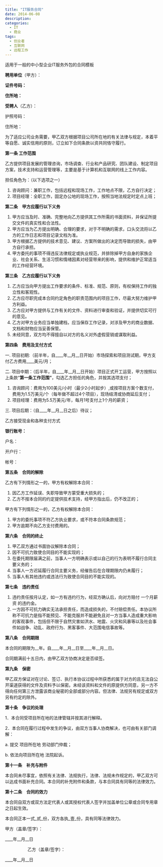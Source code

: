 ```yaml
---
title: "IT服务合同"
date: 2014-06-08
description: 
categories:
  - IT
  - 商业
tags:
  - 创业者
  - 互联网
  - 远程工作
---
```


适用于一般的中小型企业IT服务外包的合同模板


**聘用单位**（甲方）：                       

**证件号码：**                                   

**住所地：**                                       

**受聘人**（乙方）：                         

护照号码：                                    

住所地：                                        

为了适应公司业务需要，甲乙双方根据项目公司所在地的有关法律与规定，本着平等自愿、诚实信用的原则，订立如下合同条款以资共同恪守履行。

**第一条  工作范围**

乙方提供项目发展的管理咨询，市场调查、行业和产品研究、团队建设、制定项目方案，技术支持和运营管理等，主要是基于计算机和互联网的线上工作内容。

担任角色为：（以下选项之一）

1. 咨询顾问：兼职工作，包括远程和现场工作，工作地点不限，乙方自行决定；
2. 项目经理：全职工作，固定办公地的现场工作，按照当地法规定时定点上班；

**第二条　甲方应履行以下义务**

1. 甲方应当及时、准确、完整地向乙方提供其工作所需的书面资料，并保证所提交文件的真实性和合法性。
2. 甲方应当为乙方提出明确、合理的要求，对于不明确的需求，口头交流将以乙方的工作日志和项目记录文档为准。
3. 甲方根据乙方提供的技术意见、建议、方案所做出的决定而导致的损失，由甲方自行承担。
4. 甲方委托的事项不得违反法律规定或执业规范，并排除掉甲方自身的家族企业、社会关系、生活习惯和情绪因素对经营带来的影响，提供和维护正常适当的工作经营环境。

**第三条　乙方应履行以下义务**

1. 乙方应当向甲方提出工作要求的条件、标准、规范、原则，有权保持工作的独立性和客观性。
2. 乙方应尽职完成本合同约定角色的职责范围内的项目工作，尽最大努力维护甲方利益。
3. 乙方应对甲方提供与工作有关的文件、资料进行审查和验证，并提供切实可行的意见。
4. 乙方对甲方业务应当单独建档，应当保存工作记录，对涉及甲方的商业数据、文档和财物应当妥善保管。
5. 未经同意，双方均不得擅自以对方的名义对外虚假营销或谋取利益。

**第四条　费用及支付方式**

一. 项目初期:（前半年，自____年__月__日开始）市场探索和项目测试期，甲方支付乙方费用____美元/月；

二. 项目中期：（后半年，自____年__月__日开始）项目正式开工运营，甲方按照以上条款“**第一条工作范围”**，勾选乙方担任的角色，并按其选项支付；

1. 咨询顾问：费用为100美元/小时（最少2小时起步）,或按项目方案个数支付，费用为1.5万美元/个（每年做不超过4个项目），现场结清或协商延后支付；
2. 项目经理：费用为5.5万美元/年，每月1号支付上1个月的薪资；

三. 项目后期：（自____年__月__日之后）待议；

乙方接受现金和各种支付方式

**银行账号：**

户名：                      

开户行：                  

帐号：                      

**第五条　合同的解除**

乙方有下列情形之一的，甲方有权解除本合同：

1. 因乙方工作延误、失职导致甲方蒙受重大损失的；
2. 乙方不按本合同的约定提供技术支持，经甲方指出后，仍不改正的；

甲方有下列情形之一的，乙方有权解除本合同：

1. 甲方的委托事项不符乙方执业要求，或不符本合同条款规范；
2. 甲方逾期不向乙方支付费用的。

**第六条　合同的终止**

1. 甲乙双方通过书面协议解除本合同；
2. 因不可抗力致使合同目的不能实现的；
3. 在委托期限届满之前，当事人一方明确表示或以自己的行为表明不履行合同主要义务的；
4. 当事人一方迟延履行合同主要义务，经催告后在合理期限内仍未履行；
5. 当事人有其他违约或违法行为致使合同目的不能实现的。

**第七条　违约责任**

1. 违约责任按月认定，如一方有违约行为，经双方确认后，向对方赔付	一个月薪资 的违约金。
2. 一方因不可抗力确实无法承担责任，而造成损失的，不付赔偿责任。本协议所称不可抗力是指不能预见、不能克服并不能避免且对一方当事人造成重大影响的客观事件，包括但不限于自然灾害如洪水、地震、火灾和风暴等以及社会事件如战争、动乱、政府行为、黑客事件、大范围电信事故等。

**第八条　合同期限**

本合同的期限为__年。自____年__月__日至____年__月__日。

合同期满前十五日内，由甲乙双方协商决定是否续签。

**第九条　保密**

甲乙双方保证对在讨论、签订、执行本协议过程中所获悉的属于对方的且无法自公开渠道获得的文件及资料予以保密。未经该资料和文件的原提供方同意，另一方不得向任何第三方泄露该商业秘密的全部或部分内容。但法律、法规另有规定或双方另有约定的除外。

**第十条　争议的处理**

1．本合同受项目所在地的法律管辖并按其进行解释。

2．本合同在履行过程中发生的争议，由双方当事人协商解决，也可由有关部门调解：

a. 提交 项目所在地 劳动部门仲裁；

b. 依法向项目所在地 法院起诉。

**第十一条　补充与附件**

本合同未尽事宜，依照有关法律、法规执行，法律、法规未作规定的，甲乙双方可以达成书面补充合同。本合同的补充附件和条款，与本合同具有同等的法律效力。

**第十二条　合同的效力**

本合同自双方或双方法定代表人或其授权代表人签字并加盖单位公章或合同专用章之日起生效。

本合同正本一式_贰_份，双方各执_壹_份，具有同等法律效力。

甲方（盖章/签字）：　

____年__月__日

　　　　　
乙方（盖章/签字）：

____年__月__日

